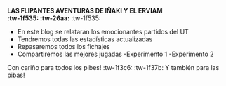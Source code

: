 **LAS FLIPANTES AVENTURAS DE IÑAKI Y EL ERVIAM         
   :tw-1f535: :tw-26aa:** :tw-1f535:

- En este blog se relataran los emocionantes partidos del UT
- Tendremos todas las estadísticas actualizadas
- Repasaremos todos los fichajes
- Compartiremos las mejores jugadas
-Experimento 1
-Experimento 2


Con cariño para todos los pibes! :tw-1f3c6: :tw-1f37b:
Y también para las pibas! 

